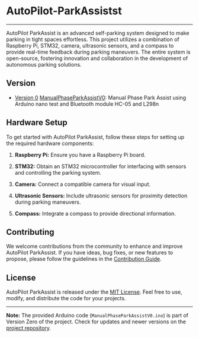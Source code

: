 # AutoPilot-ParkAssistst
---
AutoPilot ParkAssist is an advanced self-parking system designed to make parking in tight spaces effortless. This project utilizes a combination of Raspberry Pi, STM32, camera, ultrasonic sensors, and a compass to provide real-time feedback during parking maneuvers. The entire system is open-source, fostering innovation and collaboration in the development of autonomous parking solutions.

## Version
- [Version 0](Version_0/) [ManualPhaseParkAssistV0](Version_0/ManualPhaseParkAssistV0.ino/): Manual Phase Park Assist using Arduino nano test and Bluetooth module HC-05 and L298n

## Hardware Setup

To get started with AutoPilot ParkAssist, follow these steps for setting up the required hardware components:

1. **Raspberry Pi:** Ensure you have a Raspberry Pi board.

2. **STM32:** Obtain an STM32 microcontroller for interfacing with sensors and controlling the parking system.

3. **Camera:** Connect a compatible camera for visual input.

4. **Ultrasonic Sensors:** Include ultrasonic sensors for proximity detection during parking maneuvers.

5. **Compass:** Integrate a compass to provide directional information.

## Contributing

We welcome contributions from the community to enhance and improve AutoPilot ParkAssist. If you have ideas, bug fixes, or new features to propose, please follow the guidelines in the [Contribution Guide](CONTRIBUTING.md).

## License

AutoPilot ParkAssist is released under the [MIT License](LICENSE). Feel free to use, modify, and distribute the code for your projects.

---

**Note:** The provided Arduino code (`ManualPhaseParkAssistV0.ino`) is part of Version Zero of the project. Check for updates and newer versions on the [project repository](https://github.com/AhmedSamymoh/AutoPilot-ParkAssist).


